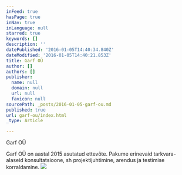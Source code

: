 ```yaml
---
inFeed: true
hasPage: true
inNav: true
inLanguage: null
starred: true
keywords: []
description: ''
datePublished: '2016-01-05T14:40:34.840Z'
dateModified: '2016-01-05T14:40:21.853Z'
title: Garf OÜ
author: []
authors: []
publisher:
  name: null
  domain: null
  url: null
  favicon: null
sourcePath: _posts/2016-01-05-garf-ou.md
published: true
url: garf-ou/index.html
_type: Article

---
```

Garf OÜ

Garf OÜ on aastal 2015 asutatud ettevõte. Pakume erinevaid tarkvara-alaseid konsultatsioone, sh projektijuhtimine, arendus ja testimise korraldamine.
![](https://the-grid-user-content.s3-us-west-2.amazonaws.com/554ebb6c-ff5d-490f-9aae-a7cda681da3c.jpg)